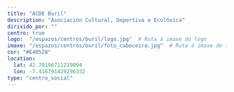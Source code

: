 ```yaml
---
title: "ACDE Buril"
description: "Asociación Cultural, Deportiva e Ecolóxica"
dirixido_por: ""
centro: true
logo:  "/espazos/centros/buril/logo.jpg"  # Ruta á imaxe do logo
imaxe: "/espazos/centros/buril/foto_cabeceira.jpg"  # Ruta á imaxe de fondo
cor: "#E4B528"
location:
  lat: 42.78196711219094
  lon: -7.416791429296332
type: "centro_social"
---
```

